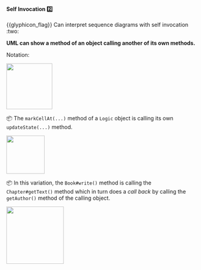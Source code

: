<div id="title">

#### Self Invocation :two:

<span id="prereqs"></span>

</div>
<span id="outcomes">{{glyphicon_flag}} Can interpret sequence diagrams with self invocation :two:</span>

<div id="body">

**UML can show a method of an object calling another of its own methods.**

Notation:

<img src="{{baseUrl}}/uml/sequenceDiagrams/selfInvocation/images/notation.png" height="120" />
<p/>

<tip-box>

:package: The `markCellAt(...)` method of a `Logic` object is calling its own `updateState(...)` method.

<img src="{{baseUrl}}/uml/sequenceDiagrams/selfInvocation/images/logic.png" height="100" />
<p/>

:package: In this variation, the `Book#write()` method is calling the `Chapter#getText()` method which in turn does a _call back_ by calling the `getAuthor()` method of the calling object.

<img src="{{baseUrl}}/uml/sequenceDiagrams/selfInvocation/images/callBack.png" height="150" />
<p/>

</tip-box>

</div>

<div id="extras">
</div>